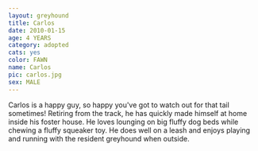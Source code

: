 ```yaml
---
layout: greyhound
title: Carlos
date: 2010-01-15
age: 4 YEARS
category: adopted
cats: yes
color: FAWN
name: Carlos
pic: carlos.jpg
sex: MALE
---
```


Carlos is a happy guy, so happy you've got to watch out for that tail sometimes! Retiring from the track, he has quickly
made himself at home inside his foster house. He loves lounging on big fluffy dog beds while chewing a fluffy squeaker
toy. He does well on a leash and enjoys playing and running with the resident greyhound when outside.
